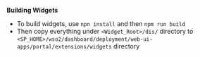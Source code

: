 **Building Widgets**

- To build widgets, use `npn install` and then `npm run build` 
- Then copy everything under `<Widget_Root>/dis/` directory to `<SP_HOME>/wso2/dashboard/deployment/web-ui-apps/portal/extensions/widgets` directory
